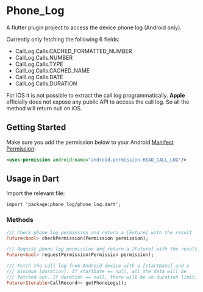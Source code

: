 # Phone_Log

A flutter plugin project to access the device phone log (Android only).

Currently only fetching the following 6 fields:
-    CallLog.Calls.CACHED_FORMATTED_NUMBER
-    CallLog.Calls.NUMBER
-    CallLog.Calls.TYPE
-    CallLog.Calls.CACHED_NAME
-    CallLog.Calls.DATE
-    CallLog.Calls.DURATION

For iOS it is not possible to extract the call log programmatically. **Apple** officially does not expose any public API to access the call log. So all the method will return null on iOS.

## Getting Started

Make sure you add the permission below to your Android [Manifest Permission](./example/android/app/src/main/AndroidManifest.xml#L5):

```xml
<uses-permission android:name="android.permission.READ_CALL_LOG"/>
```

## Usage in Dart

Import the relevant file:

```
import 'package:phone_log/phone_log.dart';
```

### Methods
```dart
/// Check phone log permission and return a [Future] with the result
Future<bool> checkPermission(Permission permission);

/// Request phone log permission and return a [Future] with the result
Future<bool> requestPermission(Permission permission);

/// Fetch the call log from Android device with a [startDate] and a
/// minimum [duration]. If startDate == null, all the data will be
/// fetched out. If duration == null, there will be no duration limit.
Future<Iterable<CallRecord>> getPhoneLogs();
```
